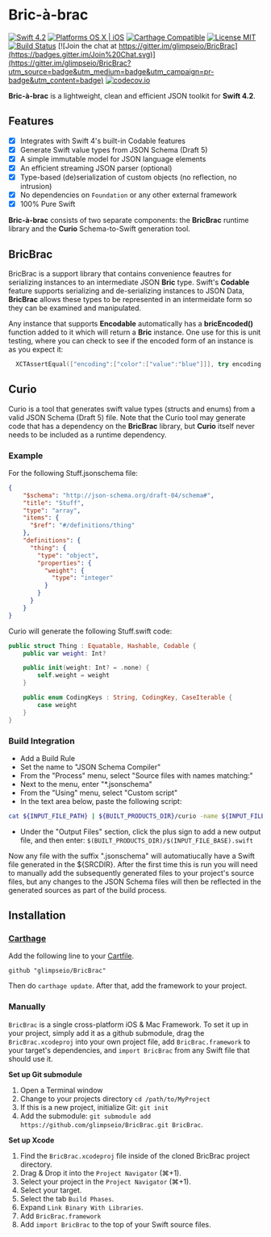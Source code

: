 Bric-à-brac
=======

[![Swift 4.2](https://img.shields.io/badge/Swift-4.2-orange.svg?style=flat)](https://developer.apple.com/swift/)
[![Platforms OS X | iOS](https://img.shields.io/badge/Platforms-OS%20X%20%7C%20iOS%20%7C%20Linux-lightgray.svg?style=flat)](https://developer.apple.com/swift/)
[![Carthage Compatible](https://img.shields.io/badge/Carthage-Compatible-4BC51D.svg?style=flat)](https://github.com/Carthage/Carthage)
[![License MIT](https://img.shields.io/badge/License-MIT-blue.svg?style=flat)](https://github.com/Carthage/Carthage)
[![Build Status](https://travis-ci.org/glimpseio/BricBrac.svg?branch=master)](https://travis-ci.org/glimpseio/BricBrac)
[![Join the chat at https://gitter.im/glimpseio/BricBrac](https://badges.gitter.im/Join%20Chat.svg)](https://gitter.im/glimpseio/BricBrac?utm_source=badge&utm_medium=badge&utm_campaign=pr-badge&utm_content=badge)
[![codecov.io](http://codecov.io/github/glimpseio/BricBrac/coverage.svg?branch=master)](http://codecov.io/github/glimpseio/BricBrac?branch=master)

**Bric-à-brac** is a lightweight, clean and efficient JSON toolkit for **Swift 4.2**.

## Features

- [x] Integrates with Swift 4's built-in Codable features
- [x] Generate Swift value types from JSON Schema (Draft 5)
- [x] A simple immutable model for JSON language elements
- [x] An efficient streaming JSON parser (optional)
- [x] Type-based (de)serialization of custom objects (no reflection, no intrusion)
- [x] No dependencies on `Foundation` or any other external framework
- [x] 100% Pure Swift

**Bric-à-brac** consists of two separate components: the **BricBrac** runtime library and the **Curio** Schema-to-Swift generation tool.

## BricBrac

BricBrac is a support library that contains convenience feautres for serializing instances to an intermediate JSON **Bric** type. Swift's **Codable** feature supports serializing and de-serializing instances to JSON Data, **BricBrac** allows these types to be represented in an intermeidate form so they can be examined and manipulated.

Any instance that supports **Encodable** automatically has a **bricEncoded()** function added to it which will return a **Bric** instance. One use for this is unit testing, where you can check to see if the encoded form of an instance is as you expect it:
    
````swift
  XCTAssertEqual(["encoding":["color":["value":"blue"]]], try encoding.bricEncoded())
````

## Curio

Curio is a tool that generates swift value types (structs and enums) from a valid JSON Schema (Draft 5) file. Note that the Curio tool may generate code that has a dependency on the **BricBrac** library, but **Curio** itself never needs to be included as a runtime dependency.

### Example

For the following Stuff.jsonschema file:
    
````json
{
    "$schema": "http://json-schema.org/draft-04/schema#",
    "title": "Stuff", 
    "type": "array",
    "items": {
      "$ref": "#/definitions/thing"
    },  
    "definitions": {
      "thing": {
        "type": "object",
        "properties": { 
          "weight": {
            "type": "integer"
          }     
        }   
      }     
    }           
}               
````

Curio will generate the following Stuff.swift code:
    
````swift
public struct Thing : Equatable, Hashable, Codable {
    public var weight: Int?

    public init(weight: Int? = .none) {
        self.weight = weight
    }

    public enum CodingKeys : String, CodingKey, CaseIterable {
        case weight
    }
}
````
    
### Build Integration

 * Add a Build Rule
 * Set the name to "JSON Schema Compiler"
 * From the "Process" menu, select "Source files with names matching:"
 * Next to the menu, enter "*.jsonschema"
 * From the "Using" menu, select "Custom script"
 * In the text area below, paste the following script:
````sh
cat ${INPUT_FILE_PATH} | ${BUILT_PRODUCTS_DIR}/curio -name ${INPUT_FILE_BASE} > ${SRCDIR}/${INPUT_FILE_BASE}.swift
````

 * Under the "Output Files" section, click the plus sign to add a new output file, and then enter: `$(BUILT_PRODUCTS_DIR)/$(INPUT_FILE_BASE).swift`

Now any file with the suffix ".jsonschema" will automatiucally have a Swift file generated in the ${SRCDIR}. After the first time this is run you will need to manually add the subsequently generated files to your project's source files, but any changes to the JSON Schema files will then be reflected in the generated sources as part of the build process.

## Installation

### [Carthage](https://github.com/Carthage/Carthage#installing-carthage)

Add the following line to your [Cartfile](https://github.com/Carthage/Carthage/blob/master/Documentation/Artifacts.md#cartfile).

````
github "glimpseio/BricBrac"
````

Then do `carthage update`. After that, add the framework to your project.

### Manually

`BricBrac` is a single cross-platform iOS & Mac Framework. To set it up in your project, simply add it as a github submodule, drag the `BricBrac.xcodeproj` into your own project file, add `BricBrac.framework` to your target's dependencies, and `import BricBrac` from any Swift file that should use it.

**Set up Git submodule**

1. Open a Terminal window
1. Change to your projects directory `cd /path/to/MyProject`
1. If this is a new project, initialize Git: `git init`
1. Add the submodule: `git submodule add https://github.com/glimpseio/BricBrac.git BricBrac`.

**Set up Xcode**

1. Find the `BricBrac.xcodeproj` file inside of the cloned BricBrac project directory.
1. Drag & Drop it into the `Project Navigator` (⌘+1).
1. Select your project in the `Project Navigator` (⌘+1).
1. Select your target.
1. Select the tab `Build Phases`.
1. Expand `Link Binary With Libraries`.
1. Add `BricBrac.framework`
1. Add `import BricBrac` to the top of your Swift source files.


